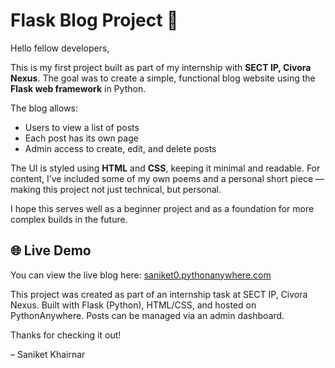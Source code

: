 # Flask Blog Project 📝

Hello fellow developers,

This is my first project built as part of my internship with **SECT IP, Civora Nexus**. The goal was to create a simple, functional blog website using the **Flask web framework** in Python.

The blog allows:
- Users to view a list of posts
- Each post has its own page
- Admin access to create, edit, and delete posts

The UI is styled using **HTML** and **CSS**, keeping it minimal and readable. For content, I’ve included some of my own poems and a personal short piece — making this project not just technical, but personal.

I hope this serves well as a beginner project and as a foundation for more complex builds in the future.

## 🌐 Live Demo

You can view the live blog here: [saniket0.pythonanywhere.com](https://saniket0.pythonanywhere.com)

This project was created as part of an internship task at SECT IP, Civora Nexus. Built with Flask (Python), HTML/CSS, and hosted on PythonAnywhere. Posts can be managed via an admin dashboard.


Thanks for checking it out!

– Saniket Khairnar
